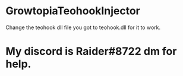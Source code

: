 # GrowtopiaTeohookInjector
Change the teohook dll file you got to teohook.dll for it to work.
# My discord is Raider#8722 dm for help.
